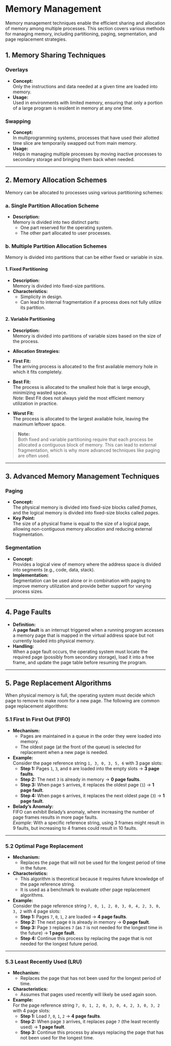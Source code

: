 
# Memory Management

Memory management techniques enable the efficient sharing and allocation of memory among multiple processes. This section covers various methods for managing memory, including partitioning, paging, segmentation, and page replacement strategies.

## 1. Memory Sharing Techniques

### Overlays
- **Concept:**  
  Only the instructions and data needed at a given time are loaded into memory.
- **Usage:**  
  Used in environments with limited memory, ensuring that only a portion of a large program is resident in memory at any one time.

### Swapping
- **Concept:**  
  In multiprogramming systems, processes that have used their allotted time slice are temporarily swapped out from main memory.
- **Usage:**  
  Helps in managing multiple processes by moving inactive processes to secondary storage and bringing them back when needed.

---

## 2. Memory Allocation Schemes

Memory can be allocated to processes using various partitioning schemes:

### a. Single Partition Allocation Scheme
- **Description:**  
  Memory is divided into two distinct parts:
  - One part reserved for the operating system.
  - The other part allocated to user processes.

### b. Multiple Partition Allocation Schemes
Memory is divided into partitions that can be either fixed or variable in size.

#### 1. Fixed Partitioning
- **Description:**  
  Memory is divided into fixed-size partitions.
- **Characteristics:**  
  - Simplicity in design.
  - Can lead to internal fragmentation if a process does not fully utilize its partition.

#### 2. Variable Partitioning
- **Description:**  
  Memory is divided into partitions of variable sizes based on the size of the process.
- **Allocation Strategies:**

- **First Fit:**  
  The arriving process is allocated to the first available memory hole in which it fits completely.
  
- **Best Fit:**  
  The process is allocated to the smallest hole that is large enough, minimizing wasted space.  
  *Note:* Best Fit does not always yield the most efficient memory utilization in practice.
  
- **Worst Fit:**  
  The process is allocated to the largest available hole, leaving the maximum leftover space.

> **Note:**  
> Both fixed and variable partitioning require that each process be allocated a contiguous block of memory. This can lead to external fragmentation, which is why more advanced techniques like paging are often used.

---

## 3. Advanced Memory Management Techniques

### Paging
- **Concept:**  
  The physical memory is divided into fixed-size blocks called *frames*, and the logical memory is divided into fixed-size blocks called *pages*.  
- **Key Point:**  
  The size of a physical frame is equal to the size of a logical page, allowing non-contiguous memory allocation and reducing external fragmentation.

### Segmentation
- **Concept:**  
  Provides a logical view of memory where the address space is divided into segments (e.g., code, data, stack).  
- **Implementation:**  
  Segmentation can be used alone or in combination with paging to improve memory utilization and provide better support for varying process sizes.
  
---

## 4. Page Faults

- **Definition:**  
  A **page fault** is an interrupt triggered when a running program accesses a memory page that is mapped in the virtual address space but not currently loaded into physical memory.
- **Handling:**  
  When a page fault occurs, the operating system must locate the required page (possibly from secondary storage), load it into a free frame, and update the page table before resuming the program.

---

## 5. Page Replacement Algorithms

When physical memory is full, the operating system must decide which page to remove to make room for a new page. The following are common page replacement algorithms:

### 5.1 First In First Out (FIFO)
- **Mechanism:**  
  - Pages are maintained in a queue in the order they were loaded into memory.
  - The oldest page (at the front of the queue) is selected for replacement when a new page is needed.
- **Example:**  
  Consider the page reference string `1, 3, 0, 3, 5, 6` with 3 page slots:
  - **Step 1:** Pages `1`, `3`, and `0` are loaded into the empty slots → **3 page faults**.
  - **Step 2:** The next `3` is already in memory → **0 page faults**.
  - **Step 3:** When page `5` arrives, it replaces the oldest page (`1`) → **1 page fault**.
  - **Step 4:** When page `6` arrives, it replaces the next oldest page (`3`) → **1 page fault**.
- **Belady’s Anomaly:**  
  FIFO can exhibit Belady’s anomaly, where increasing the number of page frames results in more page faults.  
  *Example:* With a specific reference string, using 3 frames might result in 9 faults, but increasing to 4 frames could result in 10 faults.

---

### 5.2 Optimal Page Replacement
- **Mechanism:**  
  - Replaces the page that will not be used for the longest period of time in the future.
- **Characteristics:**  
  - This algorithm is theoretical because it requires future knowledge of the page reference string.
  - It is used as a benchmark to evaluate other page replacement algorithms.
- **Example:**  
  Consider the page reference string `7, 0, 1, 2, 0, 3, 0, 4, 2, 3, 0, 3, 2` with 4 page slots:
  - **Step 1:** Pages `7`, `0`, `1`, `2` are loaded → **4 page faults**.
  - **Step 2:** The next page `0` is already in memory → **0 page fault**.
  - **Step 3:** Page `3` replaces `7` (as `7` is not needed for the longest time in the future) → **1 page fault**.
  - **Step 4:** Continue this process by replacing the page that is not needed for the longest future period.

---

### 5.3 Least Recently Used (LRU)
- **Mechanism:**  
  - Replaces the page that has not been used for the longest period of time.
- **Characteristics:**  
  - Assumes that pages used recently will likely be used again soon.
- **Example:**  
  For the page reference string `7, 0, 1, 2, 0, 3, 0, 4, 2, 3, 0, 3, 2` with 4 page slots:
  - **Step 1:** Load `7`, `0`, `1`, `2` → **4 page faults**.
  - **Step 2:** When page `3` arrives, it replaces page `7` (the least recently used) → **1 page fault**.
  - **Step 3:** Continue this process by always replacing the page that has not been used for the longest time.

